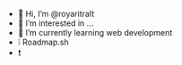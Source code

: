 - 👋 Hi, I’m @royaritraIt
- 👀 I’m interested in ...
- 🌱 I’m currently learning web development 
- ❕ Roadmap.sh
- ❗️ 

<!---
royaritraIt/royaritraIt is a ✨ special ✨ repository because its `README.md` (this file) appears on your GitHub profile.
You can click the Preview link to take a look at your changes.
--->
